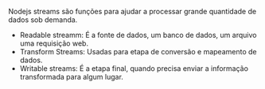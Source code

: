 Nodejs streams são funções para ajudar a processar grande quantidade de dados sob demanda.

- Readable streamm: É a fonte de dados, um banco de dados, um arquivo uma requisição web.
- Transform Streams: Usadas para etapa de conversão e mapeamento de dados.
- Writable streams: É a etapa final, quando precisa enviar a informação transformada para algum lugar.
